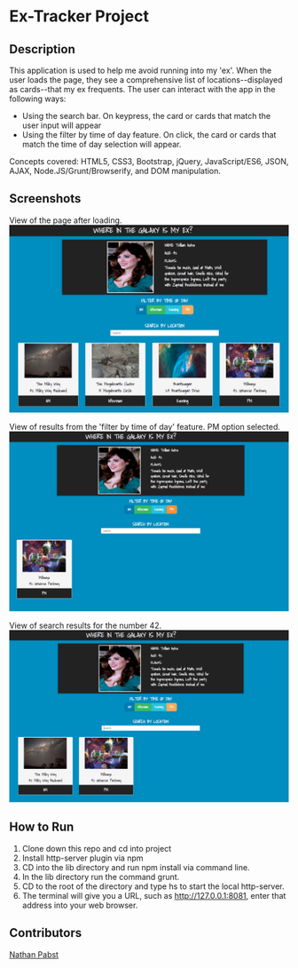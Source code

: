 # Ex-Tracker Project

## Description
This application is used to help me avoid running into my 'ex'. When the user loads the page, they see a comprehensive list of locations--displayed as cards--that my ex frequents. The user can interact with the app in the following ways: 
- Using the search bar. On keypress, the card or cards that match the user input will appear
- Using the filter by time of day feature. On click, the card or cards that match the time of day selection will appear. 

Concepts covered: HTML5, CSS3, Bootstrap, jQuery, JavaScript/ES6, JSON, AJAX, Node.JS/Grunt/Browserify, and DOM manipulation.

## Screenshots
View of the page after loading. 
![View on page load](https://raw.githubusercontent.com/nathanpabst/ex-tracker2/b166f1917db5d727d24196a7ade35e5315a3507d/screenshots/Screen%20Shot%202018-05-10%20at%2011.30.12%20AM.png)

View of results from the 'filter by time of day' feature. PM option selected.
![View of results from the 'filter by time of day' feature. PM option selected.](https://raw.githubusercontent.com/nathanpabst/ex-tracker2/b166f1917db5d727d24196a7ade35e5315a3507d/screenshots/Screen%20Shot%202018-05-10%20at%2011.31.16%20AM.png)

View of search results for the number 42.
![View of search results for the number 42.](https://raw.githubusercontent.com/nathanpabst/ex-tracker2/b166f1917db5d727d24196a7ade35e5315a3507d/screenshots/Screen%20Shot%202018-05-10%20at%2011.32.06%20AM.png)

## How to Run
1. Clone down this repo and cd into project
1. Install http-server plugin via npm
1. CD into the lib directory and run npm install via command line.
1. In the lib directory run the command grunt.
1. CD to the root of the directory and type hs to start the local http-server.
1. The terminal will give you a URL, such as http://127.0.0.1:8081, enter that address into your web browser.

## Contributors
[Nathan Pabst](https://github.com/nathanpabst)